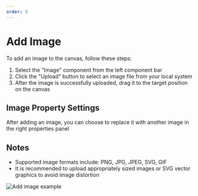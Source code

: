 ```yaml
---
order: 5
---
```

# Add Image

To add an image to the canvas, follow these steps:

1. Select the "Image" component from the left component bar
2. Click the "Upload" button to select an image file from your local system
3. After the image is successfully uploaded, drag it to the target position on the canvas

## Image Property Settings

After adding an image, you can choose to replace it with another image in the right properties panel

## Notes

- Supported image formats include: PNG, JPG, JPEG, SVG, GIF
- It is recommended to upload appropriately sized images or SVG vector graphics to avoid image distortion

![Add image example](/assets/usage/add_image.gif) 